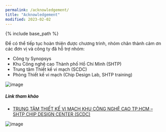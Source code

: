 ```yaml
---
permalink: /acknowledgement/
title: "Acknowledgement"
modified: 2023-02-02
---
```


{% include base_path %}

Để có thể tiếp tục hoàn thiện được chương trình, nhóm chân thành cảm ơn các đơn vị và công ty đã hỗ trợ nhóm:
* Công ty Synopsys
* Khu Công nghệ cao Thành phố Hồ Chí Minh (SHTP)
* Trung tâm Thiết kế vi mạch (SCDC)
* Phòng Thiết kế vi mạch (Chip Design Lab, SHTP training)


![image](https://user-images.githubusercontent.com/7957412/217720962-04faff03-aaa0-4f82-b183-9d80e21536f9.png)

##### Link tham khảo
* [TRUNG TÂM THIẾT KẾ VI MẠCH KHU CÔNG NGHỆ CAO TP.HCM – SHTP CHIP DESIGN CENTER (SCDC)](http://www.shtp-training.edu.vn/le-khanh-thanh-trung-tam-thiet-ke-vi-mach-khu-cong-nghe-cao-tp-hcm-shtp-chip-design-center-scdc--392.html)

![image](https://user-images.githubusercontent.com/7957412/217721538-eb23745f-a176-4c7a-bbd8-8caeb890cf3d.png)

